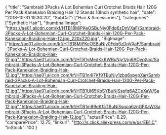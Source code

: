 {
	"title": "Sambraid 3Packs A Lot Bohemian Curl Crotchet Braids Hair 120G Per Pack Kanekalon Braiding Hair 12 Stands 10Inch synthetic hair",
	"date": "2018-10-31 10:30:20",
	"SubCat": ["Hair & Accessories"],
	"categories": ["Synthetic Hair"],
	"thumbnailImage": "https://ae01.alicdn.com/kf/HTB18MiPKeOSBuNjy0Fdq6zDnVXaF/Sambraid-3Packs-A-Lot-Bohemian-Curl-Crotchet-Braids-Hair-120G-Per-Pack-Kanekalon-Braiding-Hair-12.jpg_220x220.jpg",
	"BigImage": ["https://ae01.alicdn.com/kf/HTB18MiPKeOSBuNjy0Fdq6zDnVXaF/Sambraid-3Packs-A-Lot-Bohemian-Curl-Crotchet-Braids-Hair-120G-Per-Pack-Kanekalon-Braiding-Hair-12.jpg","https://ae01.alicdn.com/kf/HTB1yMedKkKWBuNjy1zjq6AOypXac/Sambraid-3Packs-A-Lot-Bohemian-Curl-Crotchet-Braids-Hair-120G-Per-Pack-Kanekalon-Braiding-Hair-12.jpg","https://ae01.alicdn.com/kf/HTB1n4i7Kf9TBuNjy1zbq6xpepXar/Sambraid-3Packs-A-Lot-Bohemian-Curl-Crotchet-Braids-Hair-120G-Per-Pack-Kanekalon-Braiding-Hair-12.jpg","https://ae01.alicdn.com/kf/HTB1UI65KbSYBuNjSspfq6AZCpXaW/Sambraid-3Packs-A-Lot-Bohemian-Curl-Crotchet-Braids-Hair-120G-Per-Pack-Kanekalon-Braiding-Hair-12.jpg","https://ae01.alicdn.com/kf/HTB1m89dKf5TBuNjSspcq6znGFXaW/Sambraid-3Packs-A-Lot-Bohemian-Curl-Crotchet-Braids-Hair-120G-Per-Pack-Kanekalon-Braiding-Hair-12.jpg"],
	"actualPrice": 8.29,
	"comparePrice": 12.75,
	"linkurl": "http://s.click.aliexpress.com/e/bsrEB1iC",
	"inStock": 100
}
